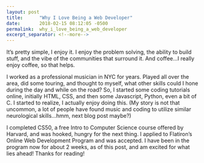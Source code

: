 ```yaml
---
layout: post
title:      "Why I Love Being a Web Developer"
date:       2018-02-15 08:12:05 -0500
permalink:  why_i_love_being_a_web_developer
excerpt_separator: <!--more-->
---
```



   It’s pretty simple, I enjoy it. I enjoy the problem solving, the ability to build stuff, and the vibe of the communities that surround it. And coffee...I really enjoy coffee, so that helps.<!--more-->

   I worked as a professional musician in NYC for years. Played all over the area, did some touring, and thought to myself, what other skills could I hone during the day and while on the road? So, I started some coding tutorials online, initially HTML, CSS, and then some Javascript, Python, even a bit of C. I started to realize, I actually enjoy doing this. (My story is not that uncommon, a lot of people have found music and coding to utilize similar neurological skills...hmm, next blog post maybe?) 
	 
   I completed CS50, a free Intro to Computer Science course offered by Harvard, and was hooked, hungry for the next thing. I applied to Flatiron’s Online Web Development Program and was accepted. I have been in the program now for about 2 weeks, as of this post, and am excited for what lies ahead! Thanks for reading!



